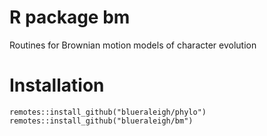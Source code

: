 # R package bm
Routines for Brownian motion models of character evolution

# Installation
```{r}
remotes::install_github("blueraleigh/phylo")
remotes::install_github("blueraleigh/bm")
```
